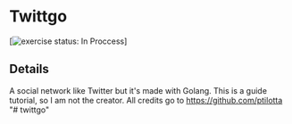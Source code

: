# Twittgo

[![exercise status: In Proccess](https://img.shields.io/badge/Exercise%20Status-In%20Proccess-red)]

## Details
A social network like Twitter but it's made with Golang. This is a guide tutorial, so I am not the creator. All credits go to https://github.com/ptilotta
"# twittgo" 
